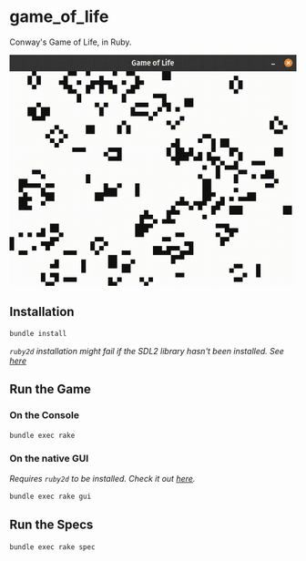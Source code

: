 # game_of_life

Conway's Game of Life, in Ruby.

![Game of Life GIF](assets/game_of_life.gif)

## Installation

```bash
bundle install
```

*`ruby2d` installation might fail if the SDL2 library hasn't been installed. See [here](https://www.ruby2d.com/learn/linux/#install-packages)*

## Run the Game

### On the Console

```bash
bundle exec rake
```

### On the native GUI

*Requires `ruby2d` to be installed. Check it out [here](https://www.ruby2d.com/learn/get-started/).*

```bash
bundle exec rake gui
```

## Run the Specs

```bash
bundle exec rake spec
```
